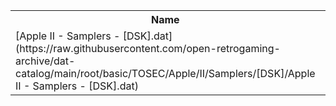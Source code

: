 <table>
<tr><th>Name</th><th>Size</th></tr>
<tr><td>[Apple II - Samplers - [DSK].dat](https://raw.githubusercontent.com/open-retrogaming-archive/dat-catalog/main/root/basic/TOSEC/Apple/II/Samplers/[DSK]/Apple II - Samplers - [DSK].dat)</td><td>7530</td></tr>
</table>
